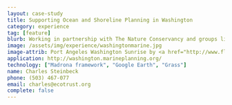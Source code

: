 ```yaml
---
layout: case-study
title: Supporting Ocean and Shoreline Planning in Washington
category: experience
tag: [feature]
blurb: Working in partnership with The Nature Conservancy and groups like the Pacific County Marine Resource Committee to build effective community engagement and explore tradeoffs between planning objectives.
image: /assets/img/experience/washingtonmarine.jpg
image-attrib: Port Angeles Washington Sunrise by <a href="http://www.flickr.com/photos/patrickmcnally/7037110089/in/set-72157629439966904">patrickmcnally</a>, <a href="http://creativecommons.org/licenses/by/2.0/deed.en">Some rights reserved</a>
application: http://washington.marineplanning.org/
technology: ["Madrona framework", "Google Earth", "Grass"]
name: Charles Steinbeck
phone: (503) 467-077
email: charles@ecotrust.org
complete: false
---
```

	